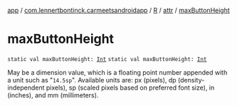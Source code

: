 [app](../../../index.md) / [com.lennertbontinck.carmeetsandroidapp](../../index.md) / [R](../index.md) / [attr](index.md) / [maxButtonHeight](./max-button-height.md)

# maxButtonHeight

`static val maxButtonHeight: `[`Int`](https://kotlinlang.org/api/latest/jvm/stdlib/kotlin/-int/index.html)
`static val maxButtonHeight: `[`Int`](https://kotlinlang.org/api/latest/jvm/stdlib/kotlin/-int/index.html)

May be a dimension value, which is a floating point number appended with a unit such as "`14.5sp`". Available units are: px (pixels), dp (density-independent pixels), sp (scaled pixels based on preferred font size), in (inches), and mm (millimeters).

